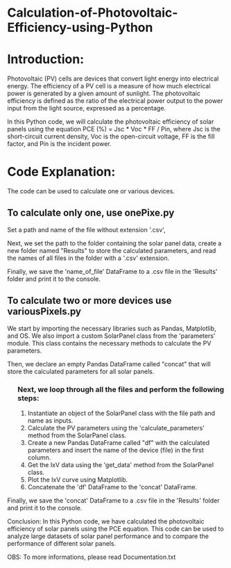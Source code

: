 # Calculation-of-Photovoltaic-Efficiency-using-Python

<h1>Introduction:</h1>
Photovoltaic (PV) cells are devices that convert light energy into electrical energy. The efficiency of a PV cell is a measure of how much electrical power is generated by a given amount of sunlight. The photovoltaic efficiency is defined as the ratio of the electrical power output to the power input from the light source, expressed as a percentage. 

In this Python code, we will calculate the photovoltaic efficiency of solar panels using the equation PCE (%) = Jsc * Voc * FF / Pin, where Jsc is the short-circuit current density, Voc is the open-circuit voltage, FF is the fill factor, and Pin is the incident power. 

<h1>Code Explanation:</h1>
The code can be used to calculate one or various devices.

<h2>To calculate only one, use onePixe.py</h2>

Set a path and name of the file without extension '.csv', 

Next, we set the path to the folder containing the solar panel data, create a new folder named "Results" to store the calculated parameters, and read the names of all files in the folder with a '.csv' extension. 

Finally, we save the 'name_of_file' DataFrame to a .csv file in the 'Results' folder and print it to the console.

<h2>To calculate two or more devices use variousPixels.py</h2>

We start by importing the necessary libraries such as Pandas, Matplotlib, and OS. We also import a custom SolarPanel class from the 'parameters' module. This class contains the necessary methods to calculate the PV parameters.

Then, we declare an empty Pandas DataFrame called "concat" that will store the calculated parameters for all solar panels.


<ul>
<h3>Next, we loop through all the files and perform the following steps:</h3>
<ol>
<li>Instantiate an object of the SolarPanel class with the file path and name as inputs.</li>
<li>Calculate the PV parameters using the 'calculate_parameters' method from the SolarPanel class.</li>
<li>Create a new Pandas DataFrame called "df" with the calculated parameters and insert the name of the device (file) in the first column.</li>
<li>Get the IxV data using the 'get_data' method from the SolarPanel class.</li>
<li>Plot the IxV curve using Matplotlib.</li>
<li>Concatenate the 'df' DataFrame to the 'concat' DataFrame.</li>
</ol>
</ul>

Finally, we save the 'concat' DataFrame to a .csv file in the 'Results' folder and print it to the console.

Conclusion:
In this Python code, we have calculated the photovoltaic efficiency of solar panels using the PCE equation. This code can be used to analyze large datasets of solar panel performance and to compare the performance of different solar panels.


OBS: To more informations, please read Documentation.txt

